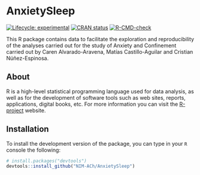 
<!-- README.md is generated from README.Rmd. Please edit that file -->

# AnxietySleep

<!-- badges: start -->

[![Lifecycle:
experimental](https://img.shields.io/badge/lifecycle-experimental-orange.svg)](https://lifecycle.r-lib.org/articles/stages.html#experimental)
[![CRAN
status](https://www.r-pkg.org/badges/version/AnxietySleep)](https://CRAN.R-project.org/package=AnxietySleep)
[![R-CMD-check](https://github.com/NIM-ACh/AnxietySleep/workflows/R-CMD-check/badge.svg)](https://github.com/NIM-ACh/AnxietySleep/actions)
<!-- badges: end -->

This R package contains data to facilitate the exploration and
reproducibility of the analyses carried out for the study of Anxiety and
Confinement carried out by Caren Alvarado-Aravena, Matías
Castillo-Aguilar and Cristian Núñez-Espinosa.

## About <i class="fab fa-r-project"></i>

R is a high-level statistical programming language used for data
analysis, as well as for the development of software tools such as web
sites, reports, applications, digital books, etc. For more information
you can visit the [R-project](https://www.r-project.org/about.html)
website.

## Installation

To install the development version of the package, you can type in your
`R` console the following:

``` r
# install.packages("devtools")
devtools::install_github("NIM-ACh/AnxietySleep")
```
